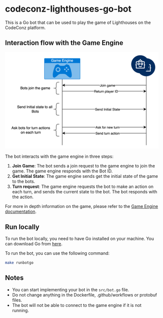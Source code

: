 # codeconz-lighthouses-go-bot

This is a Go bot that can be used to play the game of Lighthouses on the CodeConz platform.

## Interaction flow with the Game Engine

![Interaction Flow](./docs/interaction_flow.png)

The bot interacts with the game engine in three steps:

1. **Join Game**: The bot sends a join request to the game engine to join the
game. The game engine responds with the Bot ID.
2. **Get Initial State**: The game engine sends get the initial state of the
   game to the bots.
3. **Turn request**: The game engine requests the bot to make an action on each turn, and sends the current state to the bot. The bot responds with the action.

For more in depth information on the game, please refer to the [Game Engine documentation](https://github.com/intelygenz/codeconz-lighthouses-engine/blob/master/README.md).

## Run locally

To run the bot locally, you need to have Go installed on your machine. You can
download Go from [here](https://golang.org/dl/).

To run the bot, you can use the following command:

```bash
make runbotgo
```

## Notes

- You can start implementing your bot in the `src/bot.go` file.
- Do not change anything in the Dockerfile, .github/workflows or protobuf files.
- The bot will not be able to connect to the game engine if it is not running.
